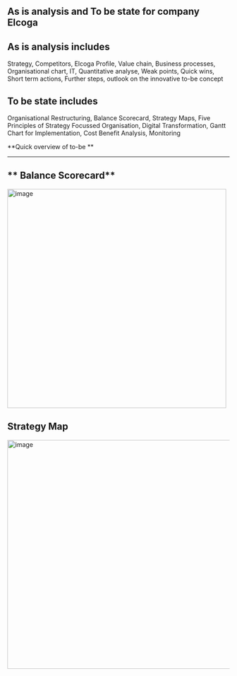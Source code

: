 **As is analysis and To be state for company Elcoga**
--------------------------------------------------------------------------------------------------------------------------------------------------------------------
**As is analysis includes**
----------------------------------------------------------------------------------------------------------------------------------------------------------------------
Strategy,
Competitors,
Elcoga Profile,
Value chain,
Business processes, 
Organisational chart,
IT,
Quantitative analyse,
Weak points,
Quick wins,
Short term actions,
Further steps, outlook on the innovative to-be concept

**To be state includes**
-----------------------------------------------------------------------------------------------------------------------------------------------------------------------
Organisational Restructuring,
Balance Scorecard,
Strategy Maps,
Five Principles of Strategy Focussed Organisation,
Digital Transformation,
Gantt Chart for Implementation,
Cost Benefit Analysis,
Monitoring

 **Quick overview of to-be **
 ---------------------------------------------------------------- -----------------------------------------------------------------------------------------------------
** Balance Scorecard**
 ---------------------------------------------------------------------------------------------------------------------------------------------------------------------
<img width="496" alt="image" src="https://github.com/user-attachments/assets/74afe664-2e27-4be6-95c8-9a927569614e" />

**Strategy Map**
-------------------------------------------------------------------------------------------------------------------------------------------------------------------------
<img width="518" alt="image" src="https://github.com/user-attachments/assets/ab5abe65-5b4f-42e7-90ce-dc296ab01f89" />




